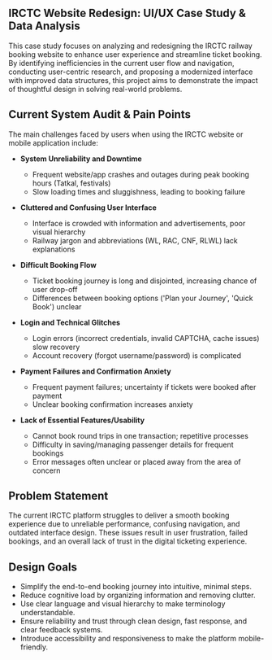 ## IRCTC Website Redesign: UI/UX Case Study & Data Analysis

This case study focuses on analyzing and redesigning the IRCTC railway booking website to enhance user experience and streamline ticket booking. By identifying inefficiencies in the current user flow and navigation, conducting user-centric research, and proposing a modernized interface with improved data structures, this project aims to demonstrate the impact of thoughtful design in solving real-world problems.

## Current System Audit & Pain Points

The main challenges faced by users when using the IRCTC website or mobile application include:

- **System Unreliability and Downtime**
  - Frequent website/app crashes and outages during peak booking hours (Tatkal, festivals)
  - Slow loading times and sluggishness, leading to booking failure

- **Cluttered and Confusing User Interface**
  - Interface is crowded with information and advertisements, poor visual hierarchy
  - Railway jargon and abbreviations (WL, RAC, CNF, RLWL) lack explanations

- **Difficult Booking Flow**
  - Ticket booking journey is long and disjointed, increasing chance of user drop-off
  - Differences between booking options ('Plan your Journey', 'Quick Book') unclear

- **Login and Technical Glitches**
  - Login errors (incorrect credentials, invalid CAPTCHA, cache issues) slow recovery
  - Account recovery (forgot username/password) is complicated

- **Payment Failures and Confirmation Anxiety**
  - Frequent payment failures; uncertainty if tickets were booked after payment
  - Unclear booking confirmation increases anxiety

- **Lack of Essential Features/Usability**
  - Cannot book round trips in one transaction; repetitive processes
  - Difficulty in saving/managing passenger details for frequent bookings
  - Error messages often unclear or placed away from the area of concern

## Problem Statement

The current IRCTC platform struggles to deliver a smooth booking experience due to unreliable performance, confusing navigation, and outdated interface design. These issues result in user frustration, failed bookings, and an overall lack of trust in the digital ticketing experience.

## Design Goals

- Simplify the end-to-end booking journey into intuitive, minimal steps.
- Reduce cognitive load by organizing information and removing clutter.
- Use clear language and visual hierarchy to make terminology understandable.
- Ensure reliability and trust through clean design, fast response, and clear feedback systems.
- Introduce accessibility and responsiveness to make the platform mobile-friendly.
